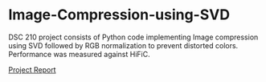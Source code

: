 # Image-Compression-using-SVD
DSC 210 project consists of Python code implementing Image compression using SVD followed by RGB normalization to prevent distorted colors. 
Performance was measured against HiFiC.

[Project Report](https://www.notion.so/Image-Compression-using-SVD-2a3962990f144172bce1c204616d96d3)
